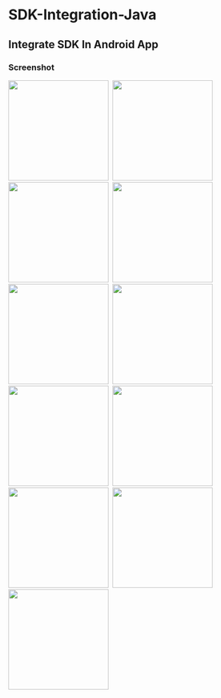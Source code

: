 # SDK-Integration-Java

## Integrate SDK In Android App
### Screenshot
<img src="https://github.com/samehesmael277/OKSpin-SDK-Integration/assets/91541580/33287342-9c8d-48ce-90eb-1bff521b0a11" width="200">&nbsp;
<img src="https://github.com/samehesmael277/OKSpin-SDK-Integration/assets/91541580/9f84c3c2-4638-4c34-8de9-ac39badd8f87" width="200">&nbsp;
<img src="https://github.com/samehesmael277/OKSpin-SDK-Integration/assets/91541580/a1ab1c66-acc8-491f-8aeb-f90fd1e0c8ee" width="200">&nbsp;
<img src="https://github.com/samehesmael277/OKSpin-SDK-Integration/assets/91541580/df9104eb-89da-4181-842d-c8fdf386dfb0" width="200">&nbsp;
<img src="https://github.com/samehesmael277/OKSpin-SDK-Integration/assets/91541580/138303d1-1b3e-44d7-bf55-247a044292ef" width="200">&nbsp;
<img src="https://github.com/samehesmael277/OKSpin-SDK-Integration/assets/91541580/26d95e9d-7042-482c-8f87-46836e781638" width="200">&nbsp;
<img src="https://github.com/samehesmael277/OKSpin-SDK-Integration/assets/91541580/63379f00-d1c2-4ce7-af74-2726206a1246" width="200">&nbsp;
<img src="https://github.com/samehesmael277/OKSpin-SDK-Integration/assets/91541580/fb16f361-8156-4cf4-bdf1-9c68c26d814a" width="200">&nbsp;
<img src="https://github.com/samehesmael277/OKSpin-SDK-Integration/assets/91541580/96d5daa5-2bd8-495d-aebd-f81b168e1181" width="200">&nbsp;
<img src="https://github.com/samehesmael277/OKSpin-SDK-Integration/assets/91541580/f30d681c-c8ab-4462-95bb-997b15798f9e" width="200">&nbsp;
<img src="https://github.com/samehesmael277/OKSpin-SDK-Integration/assets/91541580/eb965efd-b835-4a93-b71f-0ed11bd17c64" width="200">&nbsp;
